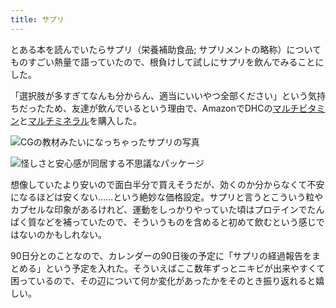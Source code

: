 ```yaml
---
title: サプリ
---
```

とある本を読んでいたらサプリ（栄養補助食品; サプリメントの略称）についてものすごい熱量で語っていたので、根負けして試しにサプリを飲んでみることにした。

「選択肢が多すぎてなんも分からん、適当にいいやつ全部ください」という気持ちだったため、友達が飲んでいるという理由で、AmazonでDHCの[マルチビタミン](https://www.amazon.co.jp/dp/B00GX1E3R6?th=1)と[マルチミネラル](https://www.amazon.co.jp/dp/B01MSSWA5K)を購入した。

![](https://lh3.googleusercontent.com/1ge_xJxKF2GUhOcLdwmmicdD8bV5wgaAMW6ftXqh1UhWbilxaNUW2BgMkj1JjVg5Mm7Q643KHDvrPM2dtC8opOg9RXG2KivNDxp8gG2b_8y04OGMpFOqKjobTsvazcMvd9DFBfxfxp3NJ_54JZqRetVU3kNApaBgu2eRbQBfeRhusFR2gfIrPEWf-76V "CGの教材みたいになっちゃったサプリの写真")

![](https://lh6.googleusercontent.com/7_jpZAiU5xKtI6_b7QFYvvTOc6yodtFfWVjlNHbKGb8b2IeDPYYudVpw7H4WXoE6ws2QJSlgnTPNyqbPppLAZ1sxBxd8wTUGTEg2rY3QNG2KbReVhNOvhZBRjyTFutILcSwt9vYI-q0WOi-mAd4ThGL7zyr26nVvNoezQwj6dn1sfhXso4Z41rqoKUZZ "怪しさと安心感が同居する不思議なパッケージ")

想像していたより安いので面白半分で買えそうだが、効くのか分からなくて不安になるほどは安くない……という絶妙な価格設定。サプリと言うとこういう粒やカプセルな印象があるけれど、運動をしっかりやっていた頃はプロテインでたんぱく質などを補っていたので、そういうものを含めると初めて飲むという感じではないのかもしれない。

90日分とのことなので、カレンダーの90日後の予定に「サプリの経過報告をまとめる」という予定を入れた。そういえばここ数年ずっとニキビが出来やすくて困っているので、その辺について何か変化があったかをそのとき振り返れると嬉しい。
